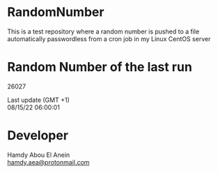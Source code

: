 # RandomNumber    
This is a test repository where a random number is pushed to a file automatically passwordless from a cron job in my Linux CentOS server    
# Random Number of the last run   
26027
      
Last update (GMT +1)    
08/15/22 06:00:01
# Developer    
Hamdy Abou El Anein   
hamdy.aea@protonmail.com
